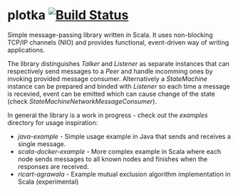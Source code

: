# plotka [![Build Status](https://travis-ci.org/phisikus/plotka.svg?branch=master)](https://travis-ci.org/phisikus/plotka)

Simple message-passing library written in Scala. It uses non-blocking TCP/IP channels (NIO) and provides functional, event-driven way of writing applications.

The library distinguishes _Talker_ and _Listener_ as separate instances that can respectively send messages to a _Peer_ and handle incomming ones by invoking provided message consumer. Alternatively a _StateMachine_ instance can be prepared and binded with _Listener_ so each time a message is recevied, event can be emitted which can cause change of the state (check _StateMachineNetworkMessageConsumer_).

In general the library is a work in progress - check out the _examples_ directory for usage inspiration:
- _java-example_ - Simple usage example in Java that sends and receives a single message.
- _scala-docker-example_ - More complex example in Scala where each node sends messages to all known nodes and finishes when the responses are received.
- _ricart-agrawala_ - Example mutual exclusion algorithm implementation in Scala (experimental)
